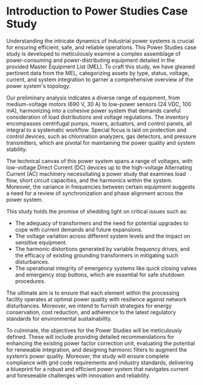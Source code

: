 # Introduction to Power Studies Case Study

Understanding the intricate dynamics of industrial power systems is crucial for ensuring efficient, safe, and reliable operations. This Power Studies case study is developed to meticulously examine a complex assemblage of power-consuming and power-distributing equipment detailed in the provided Master Equipment List (MEL). To craft this study, we have gleaned pertinent data from the MEL, categorizing assets by type, status, voltage, current, and system integration to garner a comprehensive overview of the power system's topology.

Our preliminary analysis indicates a diverse range of equipment, from medium-voltage motors (690 V, 30 A) to low-power sensors (24 VDC, 100 mA), harmonizing into a cohesive power system that demands careful consideration of load distributions and voltage regulations. The inventory encompasses centrifugal pumps, mixers, actuators, and control panels, all integral to a systematic workflow. Special focus is laid on protection and control devices, such as chlorination analyzers, gas detectors, and pressure transmitters, which are pivotal for maintaining the power quality and system stability.

The technical canvas of this power system spans a range of voltages, with low-voltage Direct Current (DC) devices up to the high-voltage Alternating Current (AC) machinery necessitating a power study that examines load flow, short circuit capacities, and the harmonics within the system. Moreover, the variance in frequencies between certain equipment suggests a need for a review of synchronization and phase alignment across the power system.

This study holds the promise of shedding light on critical issues such as:

- The adequacy of transformers and the need for potential upgrades to cope with current demands and future expansions.
- The voltage variation across different system levels and the impact on sensitive equipment.
- The harmonic distortions generated by variable frequency drives, and the efficacy of existing grounding transformers in mitigating such disturbances.
- The operational integrity of emergency systems like quick closing valves and emergency stop buttons, which are essential for safe shutdown procedures.

The ultimate aim is to ensure that each element within the processing facility operates at optimal power quality with resilience against network disturbances. Moreover, we intend to furnish strategies for energy conservation, cost reduction, and adherence to the latest regulatory standards for environmental sustainability.

To culminate, the objectives for the Power Studies will be meticulously defined. These will include providing detailed recommendations for enhancing the existing power factor correction unit, evaluating the potential for renewable integration, and designing harmonic filters to augment the system’s power quality. Moreover, the study will ensure complete compliance with grid code requirements and industry standards, delivering a blueprint for a robust and efficient power system that navigates current and foreseeable challenges with innovation and reliability.